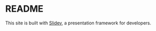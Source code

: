 # README

This site is built with [Slidev](https://slidev.io/), a presentation framework for developers.
